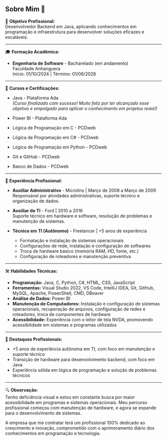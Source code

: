 ## Sobre Mim 👋

🎯 **Objetivo Profissional:**  
Desenvolvedor Backend em Java, aplicando conhecimentos em programação e infraestrutura para desenvolver soluções eficazes e escaláveis.

---

🎓 **Formação Acadêmica:**  
- **Engenharia de Software** - Bacharelado (em andamento)  
  Faculdade Anhanguera  
  Início: 01/10/2024 | Término: 01/06/2028

---

📜 **Cursos e Certificações:**  
- Java - Plataforma Ada  
  _(Curso finalizado com sucesso! Muito feliz por ter alcançado esse objetivo e empolgado para aplicar o conhecimento em projetos reais!)_

- Power BI - Plataforma Ada  

- Lógica de Programação em C - PCDweb  
- Lógica de Programação em C# - PCDweb  
- Lógica de Programação em Python - PCDweb  
- Git e GitHub - PCDweb  
- Banco de Dados - PCDweb  

---

💼 **Experiência Profissional:**  
- **Auxiliar Administrativo** - Microlins | Março de 2008 a Março de 2009  
  Responsável por atividades administrativas, suporte técnico e organização de dados.

- **Auxiliar de TI** - Ford | 2010 a 2016  
  Suporte técnico em hardware e software, resolução de problemas e manutenção de sistemas.

- **Técnico em TI (Autônomo)** - Freelancer | +5 anos de experiência  
  - Formatação e instalação de sistemas operacionais  
  - Configurações de rede, instalação e configuração de softwares  
  - Troca de hardware básico (memória RAM, HD, fonte, etc.)  
  - Configuração de roteadores e manutenção preventiva  

---

🛠 **Habilidades Técnicas:**  
- **Programação:** Java, C, Python, C#, HTML, CSS, JavaScript  
- **Ferramentas:** Visual Studio 2022, VS Code, IntelliJ IDEA, Git, GitHub, MySQL, Apache, PowerShell, CMD, DBeaver  
- **Análise de Dados:** Power BI  
- **Manutenção de Computadores:** Instalação e configuração de sistemas operacionais, recuperação de arquivos, configuração de redes e roteadores, troca de componentes de hardware  
- **Acessibilidade:** Experiência com o leitor de tela NVDA, promovendo acessibilidade em sistemas e programas utilizados  

---

🌟 **Destaques Profissionais:**  
- +5 anos de experiência autônoma em TI, com foco em manutenção e suporte técnico  
- Transição de hardware para desenvolvimento backend, com foco em Java  
- Experiência sólida em lógica de programação e solução de problemas técnicos  

---

🔍 **Observação:**  
Tenho deficiência visual e estou em constante busca por maior acessibilidade em programas e sistemas operacionais. Meu percurso profissional começou com manutenção de hardware, e agora se expande para o desenvolvimento de sistemas.

A empresa que me contratar terá um profissional 100% dedicado ao crescimento e inovação, comprometido com o aprimoramento diário dos conhecimentos em programação e tecnologia.
